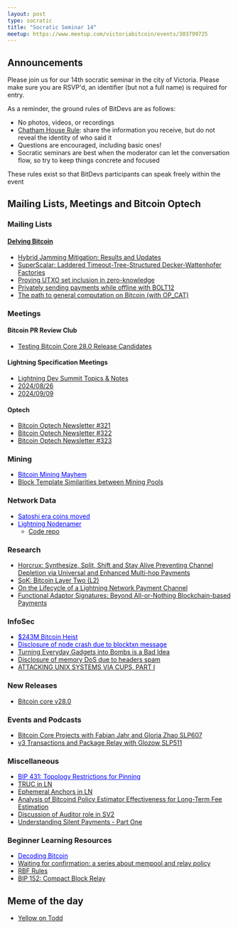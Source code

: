 ```yaml
---
layout: post
type: socratic
title: "Socratic Seminar 14"
meetup: https://www.meetup.com/victoriabitcoin/events/303799725
---
```

## Announcements
Please join us for our 14th socratic seminar in the city of Victoria. Please make sure you are RSVP'd, an identifier (but not a full name) is required for entry.

As a reminder, the ground rules of BitDevs are as follows:
- No photos, videos, or recordings
- [Chatham House Rule](https://en.wikipedia.org/wiki/Chatham_House_Rule): share the information you receive, but do not reveal the identity of who said it
- Questions are encouraged, including basic ones!
- Socratic seminars are best when the moderator can let the conversation flow, so try to keep things concrete and focused

These rules exist so that BitDevs participants can speak freely within the event

## Mailing Lists, Meetings and Bitcoin Optech

### Mailing Lists

#### [Delving Bitcoin](https://delvingbitcoin.org/)
- [Hybrid Jamming Mitigation: Results and Updates](https://delvingbitcoin.org/t/hybrid-jamming-mitigation-results-and-updates/1147)
- [SuperScalar: Laddered Timeout-Tree-Structured Decker-Wattenhofer Factories](https://delvingbitcoin.org/t/superscalar-laddered-timeout-tree-structured-decker-wattenhofer-factories/1143)
- [Proving UTXO set inclusion in zero-knowledge](https://delvingbitcoin.org/t/proving-utxo-set-inclusion-in-zero-knowledge/1142)
- [Privately sending payments while offline with BOLT12](https://delvingbitcoin.org/t/privately-sending-payments-while-offline-with-bolt12/1134)
- [The path to general computation on Bitcoin (with OP_CAT)](https://delvingbitcoin.org/t/the-path-to-general-computation-on-bitcoin-with-op-cat/1106)

### Meetings

#### Bitcoin PR Review Club
- [Testing Bitcoin Core 28.0 Release Candidates](https://bitcoincore.reviews/v28-rc-testing)

#### Lightning Specification Meetings
- [Lightning Dev Summit Topics & Notes](https://github.com/lightning/bolts/issues/1171)
- [2024/08/26](https://github.com/lightning/bolts/issues/1191)
- [2024/09/09](https://github.com/lightning/bolts/issues/1195)

#### Optech
- [Bitcoin Optech Newsletter #321](https://bitcoinops.org/en/newsletters/2024/09/20/)
- [Bitcoin Optech Newsletter #322](https://bitcoinops.org/en/newsletters/2024/09/27/)
- [Bitcoin Optech Newsletter #323](https://bitcoinops.org/en/newsletters/2024/10/04/)

### Mining
- <a href="https://www.tftc.io/bitcoin-mining-mayhem/" style="color: blue;">Bitcoin Mining Mayhem</a>
- [Block Template Similarities between Mining Pools](https://b10c.me/observations/12-template-similarity/)

### Network Data
- <a href="https://mempool.space/address/0430a00f6bea440b3300030f3283d5af7759d6330bb2cca2f43ae2dd8f408984be119c8b687f1eccef0a72a7b9166d330d40b0d193758b4654467d084aae79fbf7" style="color: blue;">Satoshi era coins moved</a>
- <a href="https://pins.grafana.net/public-dashboards/478199ff803c44138feb1439908e891f" style="color: blue;">Lightning Nodenamer</a>
    - [Code repo](https://github.com/MPins/lightning-nodenamer)

### Research
- [Horcrux: Synthesize, Split, Shift and Stay Alive Preventing Channel Depletion via Universal and Enhanced Multi-hop Payments](https://eprint.iacr.org/2024/1338)
- [SoK: Bitcoin Layer Two (L2)](https://arxiv.org/abs/2409.02650)
- [On the Lifecycle of a Lightning Network Payment Channel](https://arxiv.org/abs/2409.15930)
- [Functional Adaptor Signatures: Beyond All-or-Nothing Blockchain-based Payments](https://eprint.iacr.org/2024/1523)

### InfoSec
- <a href="https://x.com/zachxbt/status/1836752923830702392" style="color: blue;">$243M Bitcoin Heist</a>
- <a href="https://bitcoincore.org/en/2024/10/08/disclose-blocktxn-crash/" style="color: blue;">Disclosure of node crash due to blocktxn message</a>
- [Turning Everyday Gadgets into Bombs is a Bad Idea](https://www.bunniestudios.com/blog/2024/turning-everyday-gadgets-into-bombs-is-a-bad-idea/)
- [Disclosure of memory DoS due to headers spam](https://bitcoincore.org/en/2024/09/18/disclose-headers-oom/)
- [ATTACKING UNIX SYSTEMS VIA CUPS, PART I](https://www.evilsocket.net/2024/09/26/Attacking-UNIX-systems-via-CUPS-Part-I/)

### New Releases
- [Bitcoin core v28.0](https://bitcoincore.org/en/releases/28.0/)

### Events and Podcasts
- [Bitcoin Core Projects with Fabian Jahr and Gloria Zhao SLP607](https://x.com/stephanlivera/status/1841445518221738357)
- [v3 Transactions and Package Relay with Glozow SLP511](https://www.youtube.com/watch?v=H1o7TgTCMjk)

### Miscellaneous
- <a href="https://github.com/bitcoin/bips/blob/master/bip-0431.mediawiki" style="color: blue;">BIP 431: Topology Restrictions for Pinning</a>
- [TRUC in LN](https://github.com/lightningnetwork/lnd/discussions/9104)
- [Ephemeral Anchors in LN](https://github.com/lightningnetwork/lnd/discussions/9105)
- [Analysis of Bitcoind Policy Estimator Effectiveness for Long-Term Fee Estimation](https://hackmd.io/@VzfUhtefQky1-i2_EY1HEQ/SyqBhQ8FR)
- [Discussion of Auditor role in SV2](https://github.com/stratum-mining/stratum/discussions/1052)
- [Understanding Silent Payments - Part One](https://bitbox.swiss/blog/understanding-silent-payments-part-one/)

### Beginner Learning Resources
- <a href="https://bitcoindevs.xyz/decoding" style="color: blue;">Decoding Bitcoin</a>
- [Waiting for confirmation: a series about mempool and relay policy](https://bitcoinops.org/en/blog/waiting-for-confirmation/)
- [RBF Rules](https://github.com/bitcoin/bitcoin/blob/master/doc/policy/mempool-replacements.md#current-replace-by-fee-policy)
- [BIP 152: Compact Block Relay](https://github.com/bitcoin/bips/blob/master/bip-0152.mediawiki)

## Meme of the day
- [Yellow on Todd](https://x.com/ICOffenderII/status/1844456289151111323)